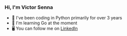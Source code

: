 ### Hi, I'm Victor Senna

- 🐍 I've been coding in Python primarily for over 3 years
- 🐻 I'm learning Go at the moment
- 🖥️ You can follow me on [LinkedIn](https://www.linkedin.com/in/vhsenna)
